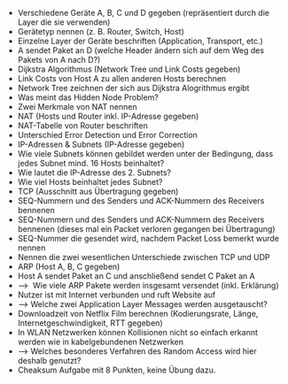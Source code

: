 - Verschiedene Geräte A, B, C und D gegeben (repräsentiert durch die Layer die sie verwenden)
- Gerätetyp nennen (z. B. Router, Switch, Host)
- Einzelne Layer der Geräte beschriften (Application, Transport, etc.)
- A sendet Paket an D (welche Header ändern sich auf dem Weg des Pakets von A nach D?)
- Dijkstra Algorithmus (Network Tree und Link Costs gegeben)
- Link Costs von Host A zu allen anderen Hosts berechnen
- Network Tree zeichnen der sich aus Dijkstra Alogrithmus ergibt
- Was meint das Hidden Node Problem?
- Zwei Merkmale von NAT nennen
- NAT (Hosts und Router inkl. IP-Adresse gegeben)
- NAT-Tabelle von Router beschriften
- Unterschied Error Detection und Error Correction
- IP-Adressen & Subnets (IP-Adresse gegeben)
- Wie viele Subnets können gebildet werden unter der Bedingung, dass jedes Subnet mind. 16 Hosts beinhaltet?
- Wie lautet die IP-Adresse des 2. Subnets?
- Wie viel Hosts beinhaltet jedes Subnet?
- TCP (Ausschnitt aus Übertragung gegeben)
- SEQ-Nummern und des Senders und ACK-Nummern des Receivers bennenen
- SEQ-Nummern und des Senders und ACK-Nummern des Receivers bennenen (dieses mal ein Packet verloren gegangen bei Übertragung)
- SEQ-Nummer die gesendet wird, nachdem Packet Loss bemerkt wurde nennen
- Nennen die zwei wesentlichen Unterschiede zwischen TCP und UDP
- ARP (Host A, B, C gegeben)
- Host A sendet Paket an C und anschließend sendet C Paket an A
- \-->  Wie viele ARP Pakete werden insgesamt versendet (inkl. Erklärung)
- Nutzer ist mit Internet verbunden und ruft Website auf
- \--> Welche zwei Application Layer Messages werden ausgetauscht?
- Downloadzeit von Netflix Film berechnen (Kodierungsrate, Länge, Internetgeschwindigkeit, RTT gegeben)
- In WLAN Netzwerken können Kollisionen nicht so einfach erkannt werden wie in kabelgebundenen Netzwerken
- \--> Welches besonderes Verfahren des Random Access wird hier deshalb genutzt?
- Cheaksum Aufgabe mit 8 Punkten, keine Übung dazu.